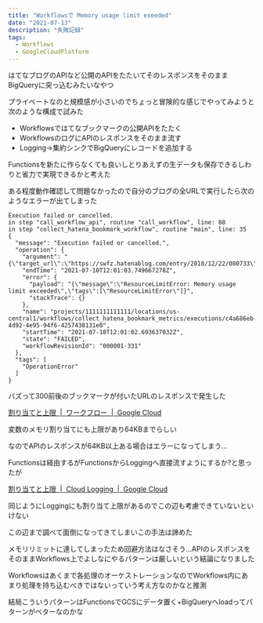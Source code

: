 ```yaml
---
title: "Workflowsで Memory usage limit exeeded"
date: "2021-07-13"
description: "失敗記録"
tags:
  - Workflows
  - GoogleCloudPlatform
---
```


はてなブログのAPIなど公開のAPIをたたいてそのレスポンスをそのままBigQueryに突っ込むみたいなやつ

プライベートなのと規模感が小さいのでちょっと冒険的な感じでやってみようと次のような構成で試みた

- Workflowsではてなブックマークの公開APIをたたく
- WorkflowsのログにAPIのレスポンスをそのまま流す
- Logging→集約シンクでBigQueryにレコードを追加する

Functionsを新たに作らなくても良いしとりあえずの生データも保存できるしわりと省力で実現できるかと考えた

ある程度動作確認して問題なかったので自分のブログの全URLで実行したら次のようなエラーが出てしまった

```shell
Execution failed or cancelled.
in step "call_workflow_api", routine "call_workflow", line: 88
in step "collect_hatena_bookmark_workflow", routine "main", line: 35
{
  "message": "Execution failed or cancelled.",
  "operation": {
    "argument": "{\"target_url\":\"https://swfz.hatenablog.com/entry/2018/12/22/080733\"}",
    "endTime": "2021-07-10T12:01:03.749667278Z",
    "error": {
      "payload": "{\"message\":\"ResourceLimitError: Memory usage limit exceeded\",\"tags\":[\"ResourceLimitError\"]}",
      "stackTrace": {}
    },
    "name": "projects/1111111111111/locations/us-central1/workflows/collect_hatena_bookmark_metrics/executions/c4a686eb-4d92-4e95-94f6-4257438131e0",
    "startTime": "2021-07-10T12:01:02.693637032Z",
    "state": "FAILED",
    "workflowRevisionId": "000001-331"
  },
  "tags": [
    "OperationError"
  ]
}
```

バズって300前後のブックマークが付いたURLのレスポンスで発生した

[割り当てと上限  |  ワークフロー  |  Google Cloud](https://cloud.google.com/workflows/quotas)

変数のメモリ割り当てにも上限があり64KBまでらしい

なのでAPIのレスポンスが64KB以上ある場合はエラーになってしまう…

Functionsは経由するがFunctionsからLoggingへ直接流すようにするか?と思ったが

[割り当てと上限  |  Cloud Logging  |  Google Cloud](https://cloud.google.com/logging/quotas?hl=ja)

同じようにLoggingにも割り当て上限があるのでこの辺も考慮できていないといけない

この辺まで調べて面倒になってきてしまいこの手法は諦めた

メモリリミットに達してしまったため回避方法はなさそう…APIのレスポンスをそのままWorkflows上でよしなにやるパターンは厳しいという結論になりました

Workflowsはあくまで各処理のオーケストレーションなのでWorkflows内にあまり処理を持ち込むべきではないっていう考え方なのかなと推測

結局こういうパターンはFunctionsでGCSにデータ置く+BigQueryへloadってパターンがベターなのかな